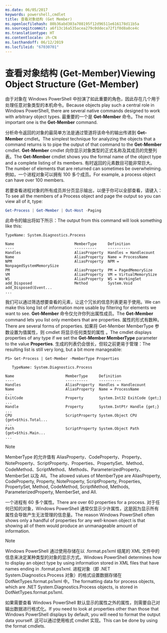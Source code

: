 ```yaml
---
ms.date: 06/05/2017
keywords: powershell,cmdlet
title: 查看对象结构 (Get Member)
ms.openlocfilehash: 80b36abd303a708195f12d96511e616178d11b5a
ms.sourcegitcommit: a6f13c16a535acea279c0ddeca72f1f0d8a8ce4c
ms.translationtype: HT
ms.contentlocale: zh-CN
ms.lasthandoff: 06/12/2019
ms.locfileid: "67030701"
---
```

# <a name="viewing-object-structure-get-member"></a><span data-ttu-id="00729-103">查看对象结构 (Get-Member)</span><span class="sxs-lookup"><span data-stu-id="00729-103">Viewing Object Structure (Get-Member)</span></span>

<span data-ttu-id="00729-104">由于对象在 Windows PowerShell 中扮演了如此重要的角色，因此存在几个用于处理任意对象类型的本机命令。</span><span class="sxs-lookup"><span data-stu-id="00729-104">Because objects play such a central role in Windows PowerShell, there are several native commands designed to work with arbitrary object types.</span></span> <span data-ttu-id="00729-105">最重要的一个是 **Get-Member** 命令。</span><span class="sxs-lookup"><span data-stu-id="00729-105">The most important one is the **Get-Member** command.</span></span>

<span data-ttu-id="00729-106">分析命令返回的对象的最简单方法是通过管道将该命令的输出传递到 **Get-Member** cmdlet。</span><span class="sxs-lookup"><span data-stu-id="00729-106">The simplest technique for analyzing the objects that a command returns is to pipe the output of that command to the **Get-Member** cmdlet.</span></span> <span data-ttu-id="00729-107">**Get-Member** cmdlet 向你显示对象类型的正式名称及其成员的完整列表。</span><span class="sxs-lookup"><span data-stu-id="00729-107">The **Get-Member** cmdlet shows you the formal name of the object type and a complete listing of its members.</span></span> <span data-ttu-id="00729-108">有时返回的元素数目可能非常巨大。</span><span class="sxs-lookup"><span data-stu-id="00729-108">The number of elements that are returned can sometimes be overwhelming.</span></span> <span data-ttu-id="00729-109">例如，一个进程对象可以拥有 100 多个成员。</span><span class="sxs-lookup"><span data-stu-id="00729-109">For example, a process object can have over 100 members.</span></span>

<span data-ttu-id="00729-110">若要查看进程对象的所有成员并分页显示输出，以便于你可以全部查看，请键入：</span><span class="sxs-lookup"><span data-stu-id="00729-110">To see all the members of a Process object and page the output so you can view all of it, type:</span></span>

```powershell
Get-Process | Get-Member | Out-Host -Paging
```

<span data-ttu-id="00729-111">此命令的输出将如下所示：</span><span class="sxs-lookup"><span data-stu-id="00729-111">The output from this command will look something like this:</span></span>

```output
TypeName: System.Diagnostics.Process

Name                           MemberType     Definition
----                           ----------     ----------
Handles                        AliasProperty  Handles = Handlecount
Name                           AliasProperty  Name = ProcessName
NPM                            AliasProperty  NPM = NonpagedSystemMemorySize
PM                             AliasProperty  PM = PagedMemorySize
VM                             AliasProperty  VM = VirtualMemorySize
WS                             AliasProperty  WS = WorkingSet
add_Disposed                   Method         System.Void add_Disposed(Event...
...
```

<span data-ttu-id="00729-112">我们可以通过筛选想要查看的元素，让这个冗长的信息列表更易于使用。</span><span class="sxs-lookup"><span data-stu-id="00729-112">We can make this long list of information more usable by filtering for elements we want to see.</span></span> <span data-ttu-id="00729-113">**Get-Member** 命令仅允许你列出属性成员。</span><span class="sxs-lookup"><span data-stu-id="00729-113">The **Get-Member** command lets you list only members that are properties.</span></span> <span data-ttu-id="00729-114">属性的形式有数种。</span><span class="sxs-lookup"><span data-stu-id="00729-114">There are several forms of properties.</span></span> <span data-ttu-id="00729-115">如果将 Get-Member MemberType 参数设置为值属性，则 cmdlet 将显示任何类型的属性   。</span><span class="sxs-lookup"><span data-stu-id="00729-115">The cmdlet displays properties of any type if we set the **Get-Member MemberType** parameter to the value **Properties**.</span></span> <span data-ttu-id="00729-116">生成的列表仍会很长，但较之前更易于管理：</span><span class="sxs-lookup"><span data-stu-id="00729-116">The resulting list is still very long, but a bit more manageable:</span></span>

```
PS> Get-Process | Get-Member -MemberType Properties

   TypeName: System.Diagnostics.Process

Name                       MemberType     Definition
----                       ----------     ----------
Handles                    AliasProperty  Handles = Handlecount
Name                       AliasProperty  Name = ProcessName
...
ExitCode                   Property       System.Int32 ExitCode {get;}
...
Handle                     Property       System.IntPtr Handle {get;}
...
CPU                        ScriptProperty System.Object CPU {get=$this.Total...
...
Path                       ScriptProperty System.Object Path {get=$this.Main...
...
```

> [!NOTE]
> <span data-ttu-id="00729-117">MemberType 的允许值有 AliasProperty、CodeProperty、Property、NoteProperty、ScriptProperty、Properties、PropertySet、Method、CodeMethod、ScriptMethod、Methods、ParameterizedProperty、MemberSet 以及 All。</span><span class="sxs-lookup"><span data-stu-id="00729-117">The allowed values of MemberType are AliasProperty, CodeProperty, Property, NoteProperty, ScriptProperty, Properties, PropertySet, Method, CodeMethod, ScriptMethod, Methods, ParameterizedProperty, MemberSet, and All.</span></span>

<span data-ttu-id="00729-118">一个进程有 60 多个属性。</span><span class="sxs-lookup"><span data-stu-id="00729-118">There are over 60 properties for a process.</span></span> <span data-ttu-id="00729-119">对于任何已知的对象，Windows PowerShell 通常仅显示少许属性，这是因为显示所有属性会导致产生无法管理的信息量。</span><span class="sxs-lookup"><span data-stu-id="00729-119">The reason Windows PowerShell often shows only a handful of properties for any well-known object is that showing all of them would produce an unmanageable amount of information.</span></span>

> [!NOTE]
> <span data-ttu-id="00729-120">Windows PowerShell 通过使用存储在以 .format.ps1xml 结尾的 XML 文件中的信息来决定某种类型的对象的显示方式。</span><span class="sxs-lookup"><span data-stu-id="00729-120">Windows PowerShell determines how to display an object type by using information stored in XML files that have names ending in .format.ps1xml.</span></span> <span data-ttu-id="00729-121">进程对象（即 .NET System.Diagnostics.Process 对象）的格式设置数据存储在 DotNetTypes.format.ps1xml 中。</span><span class="sxs-lookup"><span data-stu-id="00729-121">The formatting data for process objects, which are .NET System.Diagnostics.Process objects, is stored in DotNetTypes.format.ps1xml.</span></span>

<span data-ttu-id="00729-122">如果需要查看 Windows PowerShell 默认显示的属性之外的属性，则需要自己对输出数据进行格式化。</span><span class="sxs-lookup"><span data-stu-id="00729-122">If you need to look at properties other than those that Windows PowerShell displays by default, you will need to format the output data yourself.</span></span> <span data-ttu-id="00729-123">这可以通过使用格式 cmdlet 实现。</span><span class="sxs-lookup"><span data-stu-id="00729-123">This can be done by using the format cmdlets.</span></span>
